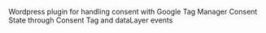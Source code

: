 Wordpress plugin for handling consent with Google Tag Manager Consent State through Consent Tag and dataLayer events
